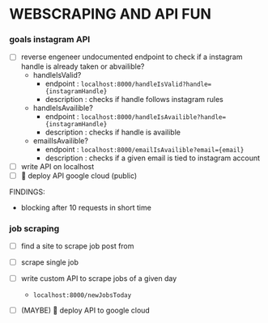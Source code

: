 # WEBSCRAPING AND API FUN

### goals instagram API
- [ ] reverse engeneer undocumented endpoint to check if a instagram handle is already taken or abvailible?
  - handleIsValid?
    - endpoint    : `localhost:8000/handleIsValid?handle={instagramHandle}`
    - description : checks if handle follows instagram rules
  - handleIsAvailible?
    - endpoint    : `localhost:8000/handleIsAvailible?handle={instagramHandle}`
    - description : checks if handle is availible
  - emailIsAvailible?
    - endpoint    : `localhost:8000/emailIsAvailible?email={email}`
    - description : checks if a given email is tied to instagram account
- [ ] write API on localhost
- [ ] 🚀 deploy API google cloud (public)

FINDINGS:
- blocking after 10 requests in short time


### job scraping
- [ ] find a site to scrape job post from
- [ ] scrape single job
- [ ] write custom API to scrape jobs of a given day
  - `localhost:8000/newJobsToday`
- [ ] (MAYBE) 🚀 deploy API to google cloud

